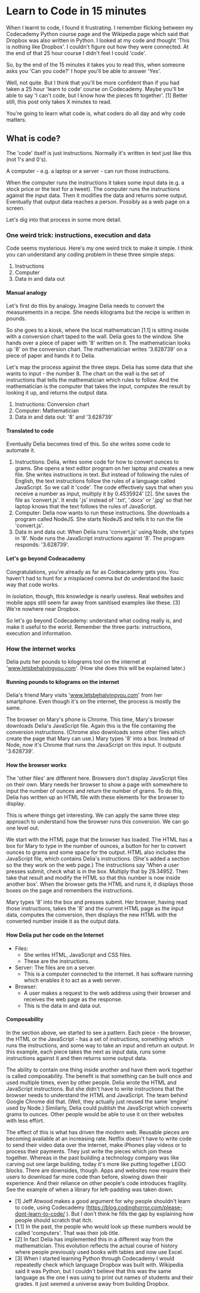 # Learn to Code in 15 minutes
When I learnt to code, I found it frustrating. I remember flicking between my Codecademy Python course page and the Wikipedia page which said that Dropbox was also written in Python. I looked at my code and thought 'This is nothing like Dropbox'. I couldn't figure out how they were connected. At the end of that 25 hour course I didn't feel I could 'code'.

So, by the end of the 15 minutes it takes you to read this, when someone asks you 'Can you code?' I hope you'll be able to answer 'Yes'.

Well, not quite. But I think that you'll be more confident than if you had taken a 25 hour 'learn to code' course on Codecademy. Maybe you'll be able to say 'I can't code, but I know how the pieces fit together'. [1] Better still, this post only takes X minutes to read.

You're going to learn what code is, what coders do all day and why code matters.

## What is code?
The 'code' itself is  just instructions. Normally it's written in text just like this (not 1's and 0's).

A computer - e.g. a laptop or a server - can run those instructions. 

When the computer runs the instructions it takes some input data (e.g. a stock price or the text for a tweet). The computer runs the instructions against the input data. Then it modifies the data and returns some output. Eventually that output data reaches a person. Possibly as a web page on a screen.

Let's dig into that process in some more detail.

### One weird trick: instructions, execution and data
Code seems mysterious. Here's my one weird trick to make it simple. I think you can understand any coding problem in these three simple steps:

1. Instructions
2. Computer
3. Data in and data out

#### Manual analogy

Let's first do this by analogy. Imagine Delia needs to convert the measurements in a recipe. She needs kilograms but the recipe is written in pounds. 

So she goes to a kiosk, where the local mathematician [1.1] is sitting inside with a conversion chart taped to the wall. Delia goes to the window. She hands over a piece of paper with '8' written on it. The mathematician looks up '8' on the conversion chart. The mathematician writes '3.628739' on a piece of paper and hands it to Delia.

Let's map the process against the three steps. Delia has some data that she wants to input - the number 8. The chart on the wall is the set of instructions that tells the mathematician which rules to follow. And the mathematician is the computer that takes the input, computes the result by looking it up, and returns the output data.

1. Instructions: Conversion chart
2. Computer: Mathematician
3. Data in and data out: '8' and '3.628739'

#### Translated to code

Eventually Delia becomes tired of this. So she writes some code to automate it. 

1. Instructions: Delia, writes some code for how to convert ounces to grams. She opens a text editor program on her laptop and creates a new file. She writes instructions in text. But instead of following the rules of English, the text instructions follow the rules of a language called JavaScript. So we call it 'code'. The code effectively says that when you receive a number as input, multiply it by 0.4535924' [2]. She saves the file as 'convert.js'. It ends '.js' instead of '.txt', '.docx' or '.jpg' so that her laptop knows that the text follows the rules of JavaScript.
2. Computer: Delia now wants to run these instructions. She downloads a program called NodeJS. She starts NodeJS and tells it to run the file 'convert.js'.
3. Data in and data out: When Delia runs 'convert.js' using Node, she types in '8'. Node runs the JavaScript instructions against '8'. The program responds: '3.628739'.


#### Let's go beyond Codeacademy
Congratulations, you're already as far as Codeacademy gets you. You haven't had to hunt for a misplaced comma but do understand the basic way that code works.

In isolation, though, this knowledge is nearly useless. Real websites and mobile apps still seem far away from sanitised examples like these. [3] We're nowhere near Dropbox.

So let's go beyond Codecademy: understand what coding really is, and make it useful to the world. Remember the three parts: instructions, execution and information.

### How the internet works
Delia puts her pounds to kilograms tool on the internet at 'www.letsbehalvingyou.com'. (How she does this will be explained later.)

#### Running pounds to kilograms on the internet
Delia's friend Mary visits 'www.letsbehalvingyou.com' from her smartphone. Even though it's on the internet, the process is mostly the same. 

The browser on Mary's phone is Chrome. This time, Mary's browser downloads Delia's JavaScript file. Again this is the file containing the conversion instructions. (Chrome also downloads some other files which create the page that Mary can use.) Mary types '8' into a box. Instead of Node, now it's Chrome that runs the JavaScript on this input. It outputs '3.628739'.

#### How the browser works
The 'other files' are different here. Browsers don't display JavaScript files on their own. Mary needs her browser to show a page with somewhere to input the number of ounces and return the number of grams. To do this, Delia has written up an HTML file with these elements for the browser to display.

This is where things get interesting. We can apply the same three step approach to understand how the browser runs this conversion. We can go one level out.

We start with the HTML page that the browser has loaded. The HTML has a box for Mary to type in the number of ounces, a button for her to convert ounces to grams and some space for the output. HTML also includes the JavaScript file, which contains Delia's instructions. (She's added a section so the they work on the web page.) The instructions say 'When a user presses submit, check what is in the box. Multiply that by 28.34952. Then take that result and modify the HTML so that this number is now inside another box'. When the browser gets the HTML and runs it, it displays those boxes on the page and remembers the instructions.

Mary types '8' into the box and presses submit. Her browser, having read those instructions, takes the '8' and the current HTML page as the input data, computes the conversion, then displays the new HTML with the converted number inside it as the output data.

#### How Delia put her code on the Internet
- Files: 
  - She writes HTML, JavaScript and CSS files.
  - These are the instructions.
- Server: The files are on a server. 
  - This is a computer connected to the internet. It has software running which enables it to act as a web server.
- Browser:
  - A user makes a request to the web address using their browser and receives the web page as the response.
  - This is the data in and data out.

#### Composability
In the section above, we started to see a pattern. Each piece - the browser, the HTML or the JavaScript - has a set of instructions, something which runs the instructions, and some way to take an input and return an output. In this example, each piece takes the next as input data, runs some instructions against it and then returns some output data.

The ability to contain one thing inside another and have them work together is called composability. The benefit is that something can be built once and used multiple times, even by other people. Delia wrote the HTML and JavaScript instructions. But she didn't have to write instructions that the browser needs to understand the HTML and JavaScript. The team behind Google Chrome did that. (Well, they actually just reused the same 'engine' used by Node.) Similarly, Delia could publish the JavaScript which converts grams to ounces. Other people would be able to use it on their websites with less effort.

The effect of this is what has driven the modern web. Reusable pieces are becoming available at an increasing rate. Netflix doesn't have to write code to send their video data over the internet, make iPhones play videos or to process their payments. They just write the pieces which join these together. Whereas in the past building a technology company was like carving out one large building, today it's more like putting together LEGO blocks. There are downsides, though. Apps and websites now require their users to download far more code than before, slowing down their experience. And their reliance on other people's code introduces fragility. See the example of when a library for left-padding was taken down.


- [1] Jeff Atwood makes a good argument for why people shouldn't learn to code, using Codecademy (https://blog.codinghorror.com/please-dont-learn-to-code/ ). But I don't think he fills the gap by explaining how people should scratch that itch.
- [1.1] In the past, the people who would look up these numbers would be called 'computers'. That was their job title. 
- [2] In fact Delia has implemented this in a different way from the mathematician. This evolution reflects the actual course of history where people previously used books with tables and now use Excel.
- [3] When I started learning Python through Codecademy I would repeatedly check which language Dropbox was built with. Wikipedia said it was Python, but I couldn't believe that this was the same language as the one I was using to print out names of students and their grades. It just seemed a universe away from building Dropbox.

